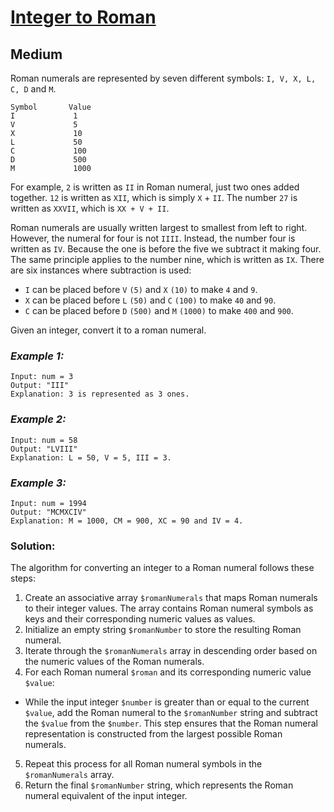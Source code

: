 # [Integer to Roman](https://leetcode.com/problems/integer-to-roman/description/)

## Medium

Roman numerals are represented by seven different symbols: `I, V, X, L, C, D` and `M`.

```
Symbol       Value
I             1
V             5
X             10
L             50
C             100
D             500
M             1000
```

For example, `2` is written as `II` in Roman numeral, just two ones added together. `12` is written as `XII`, which is
simply `X` + `II`. The number `27` is written as `XXVII`, which is `XX + V + II`.

Roman numerals are usually written largest to smallest from left to right. However, the numeral for four is not `IIII`.
Instead, the number four is written as `IV`. Because the one is before the five we subtract it making four. The same
principle applies to the number nine, which is written as `IX`. There are six instances where subtraction is used:

* `I` can be placed before `V` `(5)` and `X` `(10)` to make `4` and `9`.
* `X` can be placed before `L` `(50)` and `C` `(100)` to make `40` and `90`.
* `C` can be placed before `D` `(500)` and `M` `(1000)` to make `400` and `900`.

Given an integer, convert it to a roman numeral.

### ***Example 1:***

```
Input: num = 3
Output: "III"
Explanation: 3 is represented as 3 ones.
```

### ***Example 2:***

```
Input: num = 58
Output: "LVIII"
Explanation: L = 50, V = 5, III = 3.
```

### ***Example 3:***

```
Input: num = 1994
Output: "MCMXCIV"
Explanation: M = 1000, CM = 900, XC = 90 and IV = 4.
```

### Solution:

The algorithm for converting an integer to a Roman numeral follows these steps:

1. Create an associative array `$romanNumerals` that maps Roman numerals to their integer values. The array contains Roman
numeral symbols as keys and their corresponding numeric values as values.
2. Initialize an empty string `$romanNumber` to store the resulting Roman numeral.
3. Iterate through the `$romanNumerals` array in descending order based on the numeric values of the Roman numerals.
4. For each Roman numeral `$roman` and its corresponding numeric value `$value`:
* While the input integer `$number` is greater than or equal to the current `$value`, add the Roman numeral to the
`$romanNumber` string and subtract the `$value` from the `$number`. This step ensures that the Roman numeral representation is
constructed from the largest possible Roman numerals.
5. Repeat this process for all Roman numeral symbols in the `$romanNumerals` array.
6. Return the final `$romanNumber` string, which represents the Roman numeral equivalent of the input integer.
